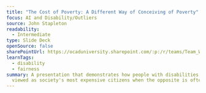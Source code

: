 ```yaml
---
title: "The Cost of Poverty: A Different Way of Conceiving of Poverty"
focus: AI and Disability/Outliers
source: John Stapleton
readability:
  - Intermediate
type: Slide Deck
openSource: false
sharePointUrl: https://ocaduniversity.sharepoint.com/:p:/r/teams/Team_WeCount/Shared%20Documents/Resources%20and%20Tools/Literature%20(curated)/The%20Cost%20of%20Poverty%20-%20A%20Different%20Way%20of%20Conceiving%20of%20Poverty.pptx?d=wb42626a3af4a441b9e8ee2ac807233fd&csf=1&web=1&e=ZWYHTg
learnTags:
  - disability
  - fairness
summary: A presentation that demonstrates how people with disabilities are
  viewed as society's most expensive citizens when the opposite is often true.
---
```


